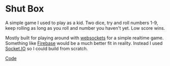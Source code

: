 # Shut Box

A simple game I used to play as a kid.  Two dice, try and roll numbers 1-9, keep
rolling as long as you roll and number you haven't yet.  Low score wins.

Mostly built for playing around with [websockets](https://developer.mozilla.org/en-US/docs/Web/API/WebSockets_API) for a simple
realtime game.  Something like [Firebase](https://www.firebase.com/) would
be a much better fit in reality.  Instead I used [Socket.IO](http://socket.io/) so
I could build from scratch.

[Code](https://github.com/jrmerz/shut-box)
